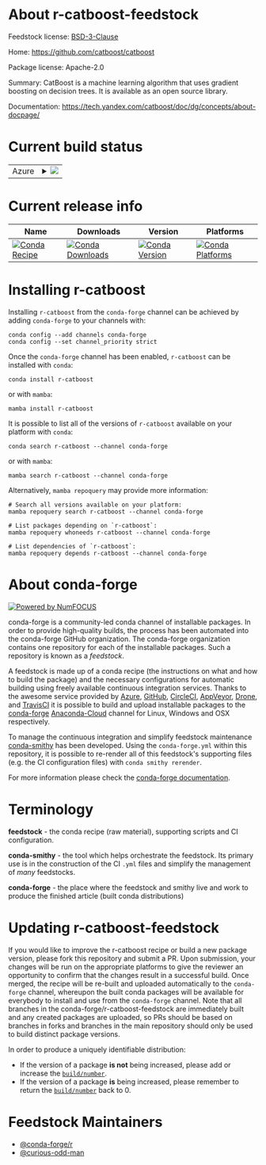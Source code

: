 About r-catboost-feedstock
==========================

Feedstock license: [BSD-3-Clause](https://github.com/conda-forge/r-catboost-feedstock/blob/main/LICENSE.txt)

Home: https://github.com/catboost/catboost

Package license: Apache-2.0

Summary: CatBoost is a machine learning algorithm that uses gradient boosting on decision trees. It is available as an open source library.

Documentation: https://tech.yandex.com/catboost/doc/dg/concepts/about-docpage/

Current build status
====================


<table>
    
  <tr>
    <td>Azure</td>
    <td>
      <details>
        <summary>
          <a href="https://dev.azure.com/conda-forge/feedstock-builds/_build/latest?definitionId=4178&branchName=main">
            <img src="https://dev.azure.com/conda-forge/feedstock-builds/_apis/build/status/r-catboost-feedstock?branchName=main">
          </a>
        </summary>
        <table>
          <thead><tr><th>Variant</th><th>Status</th></tr></thead>
          <tbody><tr>
              <td>linux_64_r_base4.1</td>
              <td>
                <a href="https://dev.azure.com/conda-forge/feedstock-builds/_build/latest?definitionId=4178&branchName=main">
                  <img src="https://dev.azure.com/conda-forge/feedstock-builds/_apis/build/status/r-catboost-feedstock?branchName=main&jobName=linux&configuration=linux%20linux_64_r_base4.1" alt="variant">
                </a>
              </td>
            </tr><tr>
              <td>linux_64_r_base4.2</td>
              <td>
                <a href="https://dev.azure.com/conda-forge/feedstock-builds/_build/latest?definitionId=4178&branchName=main">
                  <img src="https://dev.azure.com/conda-forge/feedstock-builds/_apis/build/status/r-catboost-feedstock?branchName=main&jobName=linux&configuration=linux%20linux_64_r_base4.2" alt="variant">
                </a>
              </td>
            </tr><tr>
              <td>osx_64_r_base4.1</td>
              <td>
                <a href="https://dev.azure.com/conda-forge/feedstock-builds/_build/latest?definitionId=4178&branchName=main">
                  <img src="https://dev.azure.com/conda-forge/feedstock-builds/_apis/build/status/r-catboost-feedstock?branchName=main&jobName=osx&configuration=osx%20osx_64_r_base4.1" alt="variant">
                </a>
              </td>
            </tr><tr>
              <td>osx_64_r_base4.2</td>
              <td>
                <a href="https://dev.azure.com/conda-forge/feedstock-builds/_build/latest?definitionId=4178&branchName=main">
                  <img src="https://dev.azure.com/conda-forge/feedstock-builds/_apis/build/status/r-catboost-feedstock?branchName=main&jobName=osx&configuration=osx%20osx_64_r_base4.2" alt="variant">
                </a>
              </td>
            </tr><tr>
              <td>win_64</td>
              <td>
                <a href="https://dev.azure.com/conda-forge/feedstock-builds/_build/latest?definitionId=4178&branchName=main">
                  <img src="https://dev.azure.com/conda-forge/feedstock-builds/_apis/build/status/r-catboost-feedstock?branchName=main&jobName=win&configuration=win%20win_64_" alt="variant">
                </a>
              </td>
            </tr>
          </tbody>
        </table>
      </details>
    </td>
  </tr>
</table>

Current release info
====================

| Name | Downloads | Version | Platforms |
| --- | --- | --- | --- |
| [![Conda Recipe](https://img.shields.io/badge/recipe-r--catboost-green.svg)](https://anaconda.org/conda-forge/r-catboost) | [![Conda Downloads](https://img.shields.io/conda/dn/conda-forge/r-catboost.svg)](https://anaconda.org/conda-forge/r-catboost) | [![Conda Version](https://img.shields.io/conda/vn/conda-forge/r-catboost.svg)](https://anaconda.org/conda-forge/r-catboost) | [![Conda Platforms](https://img.shields.io/conda/pn/conda-forge/r-catboost.svg)](https://anaconda.org/conda-forge/r-catboost) |

Installing r-catboost
=====================

Installing `r-catboost` from the `conda-forge` channel can be achieved by adding `conda-forge` to your channels with:

```
conda config --add channels conda-forge
conda config --set channel_priority strict
```

Once the `conda-forge` channel has been enabled, `r-catboost` can be installed with `conda`:

```
conda install r-catboost
```

or with `mamba`:

```
mamba install r-catboost
```

It is possible to list all of the versions of `r-catboost` available on your platform with `conda`:

```
conda search r-catboost --channel conda-forge
```

or with `mamba`:

```
mamba search r-catboost --channel conda-forge
```

Alternatively, `mamba repoquery` may provide more information:

```
# Search all versions available on your platform:
mamba repoquery search r-catboost --channel conda-forge

# List packages depending on `r-catboost`:
mamba repoquery whoneeds r-catboost --channel conda-forge

# List dependencies of `r-catboost`:
mamba repoquery depends r-catboost --channel conda-forge
```


About conda-forge
=================

[![Powered by
NumFOCUS](https://img.shields.io/badge/powered%20by-NumFOCUS-orange.svg?style=flat&colorA=E1523D&colorB=007D8A)](https://numfocus.org)

conda-forge is a community-led conda channel of installable packages.
In order to provide high-quality builds, the process has been automated into the
conda-forge GitHub organization. The conda-forge organization contains one repository
for each of the installable packages. Such a repository is known as a *feedstock*.

A feedstock is made up of a conda recipe (the instructions on what and how to build
the package) and the necessary configurations for automatic building using freely
available continuous integration services. Thanks to the awesome service provided by
[Azure](https://azure.microsoft.com/en-us/services/devops/), [GitHub](https://github.com/),
[CircleCI](https://circleci.com/), [AppVeyor](https://www.appveyor.com/),
[Drone](https://cloud.drone.io/welcome), and [TravisCI](https://travis-ci.com/)
it is possible to build and upload installable packages to the
[conda-forge](https://anaconda.org/conda-forge) [Anaconda-Cloud](https://anaconda.org/)
channel for Linux, Windows and OSX respectively.

To manage the continuous integration and simplify feedstock maintenance
[conda-smithy](https://github.com/conda-forge/conda-smithy) has been developed.
Using the ``conda-forge.yml`` within this repository, it is possible to re-render all of
this feedstock's supporting files (e.g. the CI configuration files) with ``conda smithy rerender``.

For more information please check the [conda-forge documentation](https://conda-forge.org/docs/).

Terminology
===========

**feedstock** - the conda recipe (raw material), supporting scripts and CI configuration.

**conda-smithy** - the tool which helps orchestrate the feedstock.
                   Its primary use is in the construction of the CI ``.yml`` files
                   and simplify the management of *many* feedstocks.

**conda-forge** - the place where the feedstock and smithy live and work to
                  produce the finished article (built conda distributions)


Updating r-catboost-feedstock
=============================

If you would like to improve the r-catboost recipe or build a new
package version, please fork this repository and submit a PR. Upon submission,
your changes will be run on the appropriate platforms to give the reviewer an
opportunity to confirm that the changes result in a successful build. Once
merged, the recipe will be re-built and uploaded automatically to the
`conda-forge` channel, whereupon the built conda packages will be available for
everybody to install and use from the `conda-forge` channel.
Note that all branches in the conda-forge/r-catboost-feedstock are
immediately built and any created packages are uploaded, so PRs should be based
on branches in forks and branches in the main repository should only be used to
build distinct package versions.

In order to produce a uniquely identifiable distribution:
 * If the version of a package **is not** being increased, please add or increase
   the [``build/number``](https://docs.conda.io/projects/conda-build/en/latest/resources/define-metadata.html#build-number-and-string).
 * If the version of a package **is** being increased, please remember to return
   the [``build/number``](https://docs.conda.io/projects/conda-build/en/latest/resources/define-metadata.html#build-number-and-string)
   back to 0.

Feedstock Maintainers
=====================

* [@conda-forge/r](https://github.com/conda-forge/r/)
* [@curious-odd-man](https://github.com/curious-odd-man/)

